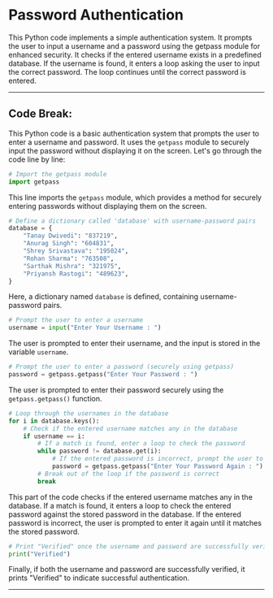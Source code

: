 # Password Authentication

This Python code implements a simple authentication system. It prompts the user to input a username and a password using the getpass module for enhanced security. It checks if the entered username exists in a predefined database. If the username is found, it enters a loop asking the user to input the correct password. The loop continues until the correct password is entered.

-----

## Code Break:

This Python code is a basic authentication system that prompts the user to enter a username and password. It uses the `getpass` module to securely input the password without displaying it on the screen. Let's go through the code line by line:

```python
# Import the getpass module
import getpass
```

This line imports the `getpass` module, which provides a method for securely entering passwords without displaying them on the screen.

```python
# Define a dictionary called 'database' with username-password pairs
database = {
    "Tanay Dwivedi": "837219",
    "Anurag Singh": "604831",
    "Shrey Srivastava": "195024",
    "Rohan Sharma": "763508",
    "Sarthak Mishra": "321975",
    "Priyansh Rastogi": "489623",
}
```

Here, a dictionary named `database` is defined, containing username-password pairs.

```python
# Prompt the user to enter a username
username = input("Enter Your Username : ")
```

The user is prompted to enter their username, and the input is stored in the variable `username`.

```python
# Prompt the user to enter a password (securely using getpass)
password = getpass.getpass("Enter Your Password : ")
```

The user is prompted to enter their password securely using the `getpass.getpass()` function.

```python
# Loop through the usernames in the database
for i in database.keys():
    # Check if the entered username matches any in the database
    if username == i:
        # If a match is found, enter a loop to check the password
        while password != database.get(i):
            # If the entered password is incorrect, prompt the user to enter it again
            password = getpass.getpass("Enter Your Password Again : ")
        # Break out of the loop if the password is correct
        break
```

This part of the code checks if the entered username matches any in the database. If a match is found, it enters a loop to check the entered password against the stored password in the database. If the entered password is incorrect, the user is prompted to enter it again until it matches the stored password.

```python
# Print "Verified" once the username and password are successfully verified
print("Verified")
```

Finally, if both the username and password are successfully verified, it prints "Verified" to indicate successful authentication.

-----